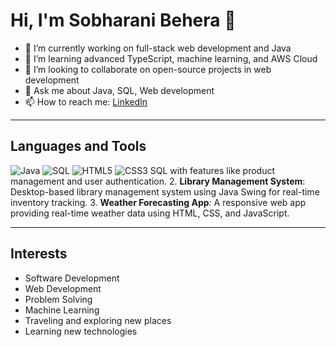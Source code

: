 # Hi, I'm Sobharani Behera 👋

- 🔭 I’m currently working on full-stack web development and Java
- 🌱 I’m learning advanced TypeScript, machine learning, and AWS Cloud
- 👯 I’m looking to collaborate on open-source projects in web development
- 💬 Ask me about Java, SQL, Web development
- 📫 How to reach me: [LinkedIn](https://www.linkedin.com/in/sobharani-behera-780140284/)

---

## Languages and Tools

![Java](https://img.shields.io/badge/-Java-007396?logo=java&logoColor=white&style=flat-square)
![SQL](https://img.shields.io/badge/-SQL-003B57?logo=sqlite&logoColor=white&style=flat-square)
![HTML5](https://img.shields.io/badge/-HTML5-E34F26?logo=html5&logoColor=white&style=flat-square)
![CSS3](https://img.shields.io/badge/-CSS3-1572B6?logo=css3&logoColor=white&style=flat-square)
SQL with features like product management and user authentication.
2. **Library Management System**: Desktop-based library management system using Java Swing for real-time inventory tracking.
3. **Weather Forecasting App**: A responsive web app providing real-time weather data using HTML, CSS, and JavaScript.

---

## Interests

- Software Development
- Web Development
- Problem Solving
- Machine Learning
- Traveling and exploring new places
- Learning new technologies

